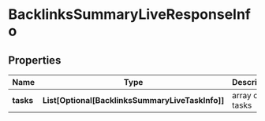 # BacklinksSummaryLiveResponseInfo


## Properties

| Name | Type | Description | Notes |
|------------ | ------------- | ------------- | -------------|
**tasks** | **List[Optional[BacklinksSummaryLiveTaskInfo]]** | array of tasks |[optional]|